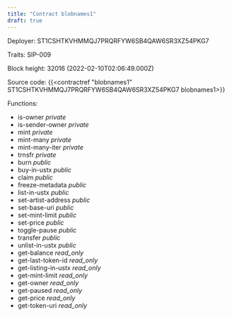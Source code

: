 ```yaml
---
title: "Contract blobnames1"
draft: true
---
```

Deployer: ST1CSHTKVHMMQJ7PRQRFYW6SB4QAW6SR3XZ54PKG7

Traits:
SIP-009 



Block height: 32016 (2022-02-10T02:06:49.000Z)

Source code: {{<contractref "blobnames1" ST1CSHTKVHMMQJ7PRQRFYW6SB4QAW6SR3XZ54PKG7 blobnames1>}}

Functions:

* is-owner _private_
* is-sender-owner _private_
* mint _private_
* mint-many _private_
* mint-many-iter _private_
* trnsfr _private_
* burn _public_
* buy-in-ustx _public_
* claim _public_
* freeze-metadata _public_
* list-in-ustx _public_
* set-artist-address _public_
* set-base-uri _public_
* set-mint-limit _public_
* set-price _public_
* toggle-pause _public_
* transfer _public_
* unlist-in-ustx _public_
* get-balance _read_only_
* get-last-token-id _read_only_
* get-listing-in-ustx _read_only_
* get-mint-limit _read_only_
* get-owner _read_only_
* get-paused _read_only_
* get-price _read_only_
* get-token-uri _read_only_
